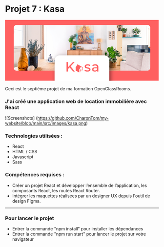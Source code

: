 # Projet 7 : Kasa

![Banniere Kasa](https://github.com/CharonTom/Kasa/blob/main/src/assets/readmeImage.png)

Ceci est le septième projet de ma formation OpenClassRooms.

### J'ai créé une application web de location immobilière avec React

![Screenshots] (https://github.com/CharonTom/my-website/blob/main/src/images/kasa.png)

### Technologies utilisées :

- React
- HTML / CSS
- Javascript
- Sass

### Compétences requises :

- Créer un projet React et développer l’ensemble de l’application, les composants React, les routes React Router.
- Intégrer les maquettes réalisées par un designer UX depuis l'outil de design Figma.

---

### Pour lancer le projet

- Entrer la commande "npm install" pour installer les dépendances
- Entrer la commande "npm run start" pour lancer le projet sur votre navigateur
